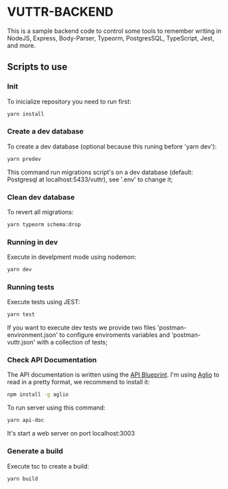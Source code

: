 # VUTTR-BACKEND
This is a sample backend code to control some tools to remember writing in NodeJS, Express, Body-Parser, Typeorm, PostgresSQL, TypeScript, Jest, and more.

## Scripts to use

### Init 
To inicialize repository you need to run first:

```sh
yarn install
```

### Create a dev database
To create a dev database (optional because this runing before 'yarn dev'):

```sh
yarn predev
```

This command run migrations script's on a dev database (default: Postgresql at localhost:5433/vuttr), see '.env' to change it;

### Clean dev database

To revert all migrations:
```sh
yarn typeorm schema:drop
```

### Running in dev 
Execute in develpment mode using nodemon:

```sh
yarn dev
```

### Running tests 
Execute tests using JEST:

```sh
yarn test
```

If you want to execute dev tests we provide two files 'postman-environment.json' to configure enviroments variables and 'postman-vuttr.json' with a collection of tests;

### Check API Documentation
The API documentation is written using the [API Blueprint](https://apiblueprint.org/). I'm using [Aglio](https://github.com/danielgtaylor/aglio#readme) to read in a pretty format, we recommend to install it:

```sh
npm install -g aglio
```

To run server using this command:

```sh
yarn api-doc
```

It's start a web server on port localhost:3003 


### Generate a build
Execute tsc to create a build:

```sh
yarn build
```
